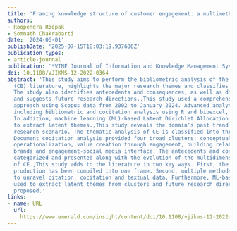 ```yaml
---
title: 'Framing knowledge structure of customer engagement: a multimethod review'
authors:
- Roopendra Roopak
- Somnath Chakrabarti
date: '2024-06-01'
publishDate: '2025-07-15T18:03:19.937606Z'
publication_types:
- article-journal
publication: '*VINE Journal of Information and Knowledge Management Systems*'
doi: 10.1108/VJIKMS-12-2022-0364
abstract: 'This study aims to perform the bibliometric analysis of the customer engagement
  (CE) literature, highlights the major research themes and classifies the subdomains.
  The study also identifies antecedents and consequences, as well as dimension evolution,
  and suggests future research directions.,This study used a comprehensive bibliometric
  approach using Scopus data from 2002 to January 2024. Advanced analytical techniques,
  including bibliometric and cocitation analysis using R and bibexcel, were used.
  In addition, machine learning (ML)-based Latent Dirichlet Allocation (LDA) was used
  to extract latent themes.,This study reveals the domain’s past trend and present
  research scenario. The thematic analysis of CE is classified into three phases.
  Document cocitation analysis provided four broad clusters: conceptualization and
  operationalization, value creation through engagement, building relationships with
  brands and engagement-social media interface. The antecedents and consequences are
  categorized and presented along with the evolution of the multidimensional nature
  of CE.,This study adds to the literature in two key ways. First, the entire scholarly
  production has been compiled into one frame. Second, multiple methods were used
  to unravel citation, cocitation and textual data. Furthermore, ML-based LDA was
  used to extract latent themes from clusters and future research directions were
  proposed.'
links:
- name: URL
  url: 
    https://www.emerald.com/insight/content/doi/10.1108/vjikms-12-2022-0364/full/html
---
```

